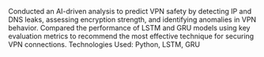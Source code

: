 Conducted an AI-driven analysis to predict VPN safety by detecting IP and DNS leaks, assessing encryption strength, and identifying anomalies in VPN behavior. Compared the performance of LSTM and GRU models using key evaluation metrics to recommend the most effective technique for securing VPN connections.
Technologies Used: Python, LSTM, GRU

